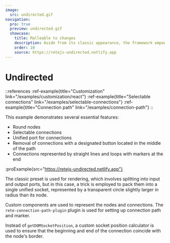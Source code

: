 ```yaml
---
image:
  src: undirected.gif
navigation:
  pro: true
  preview: undirected.gif
  showcase:
    title: Malleable to changes
    description: Aside from its classic appearance, the framework empowers you to exponentially expand it beyond recognition
    order: 10
    source: https://retejs-undirected.netlify.app
---
```


# Undirected

::references
:ref-example{title="Customization" link="/examples/customization/react"}
:ref-example{title="Selectable connections" link="/examples/selectable-connections"}
:ref-example{title="Connection path" link="/examples/connection-path"}
::

This example demonstrates several essential features:

- Round nodes
- Selectable connections
- Unified port for connections
- Removal of connections with a designated button located in the middle of the path
- Connections represented by straight lines and loops with markers at the end

:proExample{src="https://retejs-undirected.netlify.app"}

The classic preset is used for rendering, which involves splitting into input and output ports, but in this case, a trick is employed to pack them into a single unified socket, represented by a transparent circle slightly larger in radius than its node.

Custom components are used to represent the nodes and connections. The `rete-connection-path-plugin` plugin is used for setting up connection path and marker.

Instead of `getDOMSocketPosition`, a custom socket position calculator is used to ensure that the beginning and end of the connection coincide with the node's border.
